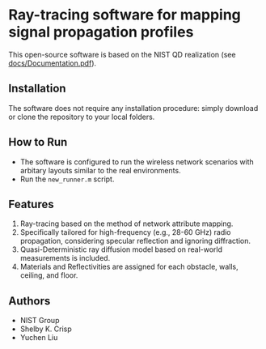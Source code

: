 # Ray-tracing software for mapping signal propagation profiles

This open-source software is based on the NIST QD realization (see [docs/Documentation.pdf](docs/Documentation.pdf)).

## Installation
The software does not require any installation procedure: simply download or clone the repository to your local folders.

## How to Run
* The software is configured to run the wireless network scenarios with arbitary layouts similar to the real environments.
* Run the `new_runner.m` script.


## Features
1. Ray-tracing based on the method of network attribute mapping.
1. Specifically tailored for high-frequency (e.g., 28-60 GHz) radio propagation, considering specular reflection and ignoring diffraction.
1. Quasi-Deterministic ray diffusion model based on real-world measurements is included.
1. Materials and Reflectivities are assigned for each obstacle, walls, ceiling, and floor.


## Authors
* NIST Group
* Shelby K. Crisp
* Yuchen Liu

